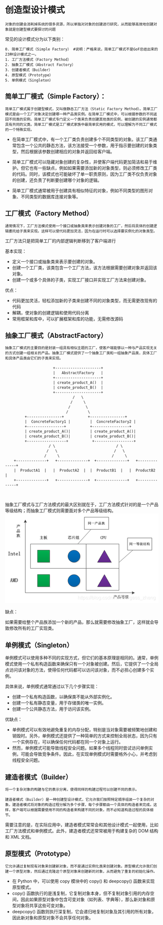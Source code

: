 # 创造型设计模式

```text
对象的创建会消耗掉系统的很多资源，所以单独对对象的创建进行研究，从而能够高效地创建对象就是创建型模式要探讨的问题
```

常见的设计模式分为以下类别：
```text
0. 简单工厂模式（Simple Factory） #说明：严格来说，简单工厂模式不是GoF总结出来的23种设计模式之一。
1. 工厂方法模式（Factory Method）
2. 抽象工厂模式（Abstract Factory）
3. 创建者模式（Builder）
4. 原型模式（Prototype）
5. 单例模式（Singleton）
```

## 简单工厂模式（Simple Factory）：
```text
简单工厂模式属于创建型模式，又叫做静态工厂方法（Static Factory Method）。简单工厂模式是由一个工厂对象决定创建哪一种产品类实例。在简单工厂模式中，可以根据参数的不同返回不同类的实例。简单工厂模式专门定义一个类来负责创建其他类的实例，被创建的实例通常都具有共同的父类。简单工厂模式是工厂模式家族中最简单实用的模式，可以理解为不同工厂模式的一个特殊实现。
```
- 在简单工厂模式中，有一个工厂类负责创建多个不同类型的对象。该工厂类通常包含一个公共的静态方法，该方法接受一个参数，用于指示要创建的对象类型，然后根据该参数创建相应的对象并返回给客户端。

- 简单工厂模式可以隐藏对象创建的复杂性，并使客户端代码更加简洁和易于维护。但它也有一些缺点，例如如果需要添加新的对象类型，则必须修改工厂类的代码。同时，该模式也可能破坏了单一职责原则，因为工厂类不仅负责对象的创建，还负责了判断要创建哪个对象的逻辑。

- 简单工厂模式通常被用于创建具有相似特征的对象，例如不同类型的图形对象、不同类型的数据库连接对象等。

## 工厂模式（Factory Method）
```text
通常情况下，工厂方法模式使用一个接口或抽象类来表示创建对象的工厂，然后将具体的创建逻辑委托给子类来实现。这样可以使代码更加灵活，因为在运行时可以选择要实例化的对象类型。
```

工厂方法只是把简单工厂的内部逻辑判断移到了客户端进行

基本实现：
- 定义一个接口或抽象类来表示要创建的对象。
- 创建一个工厂类，该类包含一个工厂方法，该方法根据需要创建对象并返回该对象。
- 创建一个或多个具体的子类，实现工厂接口并实现工厂方法来创建对象。

优点：
- 代码更加灵活，轻松添加新的子类来创建不同的对象类型，而无需更改现有的代码
- 解耦，使对象的创建逻辑和使用代码分离
- 常用框架和库中，可以扩展框架和库的功能，无需修改源码

## 抽象工厂模式（AbstractFactory）
```text
抽象工厂模式的主要目的是封装一组具有相似主题的工厂，使客户端能够以一种与产品实现无关的方式创建一组相关的产品。抽象工厂模式提供了一个抽象工厂类和一组抽象产品类，具体工厂和具体产品类由它们的子类来实现。

                      +---------------------+
                      |   AbstractFactory   |
                      +---------------------+
                      | create_product_A()  |
                      | create_product_B()  |
                      +---------------------+
                               /   \
                              /     \
                             /       \
                            /         \
         +----------------+           +----------------+
         |  ConcreteFactory1 |         |  ConcreteFactory2 |
         +-----------------+           +-----------------+
         | create_product_A()|         | create_product_A()|
         | create_product_B()|         | create_product_B()|
         +------------------+           +------------------+
                    / \                            / \
                   /   \                          /   \
                  /     \                        /     \
    +--------------+   +--------------+  +--------------+   +--------------+
    |  ProductA1  |   |  ProductA2  |  |  ProductB1  |   |  ProductB2  |
    +--------------+   +--------------+  +--------------+   +--------------+



```
抽象工厂模式与工厂方法模式的最大区别就在于，工厂方法模式针对的是一个产品等级结构；而抽象工厂模式则需要面对多个产品等级结构。
![img.png](../pic/img.png)

缺点：

如果需要给整个产品族添加一个新的产品，那么就需要修改抽象工厂，这样就会导致修改所有的工厂实现类。

## 单例模式（Singleton）

单例模式可以使用多种不同的实现方式，但它们的基本原理是相同的。通常，单例模式使用一个私有构造函数来确保只有一个对象被创建。然后，它提供了一个全局点访问该对象的方法，使得任何代码都可以访问该对象，而不必担心创建多个实例。

具体来说，单例模式通常通过以下几个步骤实现：
- 创建一个私有构造函数，以确保类不能从外部实例化。
- 创建一个私有静态变量，用于存储类的唯一实例。
- 创建一个公共静态方法，用于访问该实例。

优缺点：
- 单例模式可以有效地避免重复的内存分配，特别是当对象需要被频繁地创建和销毁时。另外，单例模式还提供了一种简单的方式来控制全局状态，因为只有一个实例存在，可以确保任何代码都在同一个对象上运行。
- 然而，单例模式可能导致线程安全问题。如果多个线程同时尝试访问单例实例，可能会导致竞争条件。因此，在实现单例模式时需要格外小心，并考虑到线程安全问题。

## 建造者模式（Builder）
```text
将一个复杂对象的构建与它的表示分离，使得同样的构建过程可以创建不同的表示。

建造者模式（Builder）是一种创建型设计模式，它允许我们按照特定顺序组装一个复杂的对象。建造者模式将对象的构造过程分解为多个步骤，每个步骤都由一个具体的构造者来完成。这样，客户端可以根据需要使用不同的构造者来构建不同的对象，而不必知道构造过程的具体细节。
```

需要注意的是，在实际应用中，建造者模式常常会和其他设计模式一起使用，比如工厂方法模式和单例模式。此外，建造者模式还常常被用于构建复杂的 DOM 结构和 XML 文档。

## 原型模式（Prototype）
```text
它允许通过复制现有对象来创建新对象，而不是通过实例化类来创建对象。原型模式允许我们创建一个原型对象，然后通过克隆这个原型对象来创建新的对象，从而避免了重复的初始化操作。
```
- 在 Python 中，可以使用 copy 模块中的 copy() 和 deepcopy() 函数来实现原型模式。
- copy() 函数执行的是浅复制，它复制对象本身，但不复制对象引用的内存空间，因此如果原型对象中包含可变对象（如列表、字典等），那么新对象和原型对象将共享这些可变对象。
- deepcopy() 函数则执行深复制，它会递归地复制对象及其引用的所有对象，因此新对象和原型对象不会共享任何对象。















